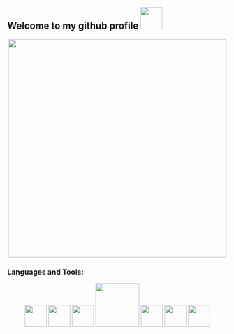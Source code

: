 ## Welcome to my github profile <img src="https://media.giphy.com/media/mGcNjsfWAjY5AEZNw6/giphy.gif" width="50">

<p align="center">
  <img src="https://github.com/demartini/demartini/blob/master/code.gif" width="500">
</p>

 ### Languages and Tools:
 
<p align="center">
  <img src="https://raw.githubusercontent.com/ShahriarShafin/ShahriarShafin/main/Assets/html.gif" width="50">
  <img src="https://raw.githubusercontent.com/ShahriarShafin/ShahriarShafin/main/Assets/css.gif" width="50">
  <img src="https://raw.githubusercontent.com/ShahriarShafin/ShahriarShafin/main/Assets/js.webp" width="50">
 <img src="https://raw.githubusercontent.com/ShahriarShafin/ShahriarShafin/main/Assets/git.gif" width="100">
  <img src="https://raw.githubusercontent.com/ShahriarShafin/ShahriarShafin/main/Assets/bootstrap.gif" width="50">
  <img src="https://raw.githubusercontent.com/ShahriarShafin/ShahriarShafin/main/Assets/github.webp" width="50">
  <img src="https://raw.githubusercontent.com/ShahriarShafin/ShahriarShafin/main/Assets/vscode.webp" width="50">
</p>
